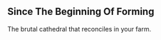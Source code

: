 Since The Beginning Of Forming
------------------------------
The brutal cathedral that reconciles in your farm.  
